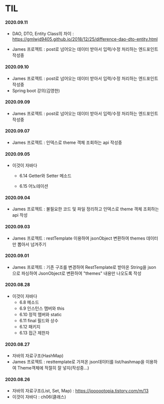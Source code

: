 # TIL

#### 2020.09.11

- DAO, DTO, Entity Class의 차이 : https://gmlwjd9405.github.io/2018/12/25/difference-dao-dto-entity.html

- James 프로젝트 : post로 넘어오는 데이터 받아서 입력/수정 처리하는 엔드포인트 작성중

  

#### 2020.09.10

- James 프로젝트 : post로 넘어오는 데이터 받아서 입력/수정 처리하는 엔드포인트 작성중
- Spring boot 강의(김영한)



#### 2020.09.09

- James 프로젝트 : post로 넘어오는 데이터 받아서 입력/수정 처리하는 엔드포인트 작성중



#### 2020.09.07

- James 프로젝트 : 인덱스로 theme 객체 조회하는 api 작성중



#### 2020.09.05

- 이것이 자바다
  - 6.14 Getter와 Setter 메소드
  
  - 6.15 어노테이션
  
    

#### 2020.09.04

- James 프로젝트 : 불필요한 코드 및 파일 정리하고 인덱스로 theme 객체 조회하는 api 작성



#### 2020.09.03

- James 프로젝트 : restTemplate 이용하여 jsonObject 변환하여 themes 데이터만 뽑아서 넘겨주기



#### 2020.09.01

- James 프로젝트 : 기존 구조를 변경하여 RestTemplate로 받아온 String을 json으로 파싱하여 JsonObject로 변환하여 "themes" 내용만 나오도록 작성



#### 2020.08.28

- 이것이 자바다
  - 6.8 메소드
  - 6.9 인스턴스 맴버와 this
  - 6.10 정적 맴버와 static
  - 6.11 final 필드와 상수
  - 6.12 패키지
  - 6.13 접근 제한자

#### 2020.08.27

- 자바의 자료구조(HashMap)
- James 프로젝트 : resttemplate로 가져온 json데이터를 list/hashmap을 이용하여 Theme객체에 적절히 잘 넣지(작성중...)



#### 2020.08.26

- 자바의 자료구조(List, Set, Map) : https://joooootopia.tistory.com/m/13
- 이것이 자바다 : ch06(클래스)